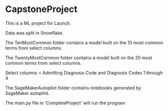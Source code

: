 # CapstoneProject
This is a ML project for Launch.

Data was split in Snowflake.

The TenMostCommon folder contains a model built on the 10 most common terms from select columns.

The TwentyMostCommon folder contains a model built on the 20 most common terms from select columns.

Select columns = Admitting Diagnosis Code and Diagnosis Codes 1 through 4

The SageMakerAutopilot folder contains notebooks generated by SageMaker autopilot.

The main.py file in 'CompleteProject' will run the program

